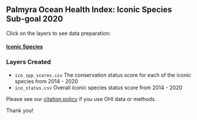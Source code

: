 ## Palmyra Ocean Health Index: Iconic Species Sub-goal 2020  

Click on the layers to see data preparation:  

#### [Iconic Species](https://ohi-4site.github.io/pal-prep/prep/sp/ico/v2020/ico_data_prep.html) 

### Layers Created

- `ico_spp_scores.csv` The conservation status score for each of the iconic species from 2014 - 2020     
- `ico_status.csv`     Overall iconic species status score from 2014 - 2020     


Please see our [citation policy](http://ohi-science.org/citation-policy/) if you use OHI data or methods.   

Thank you! 